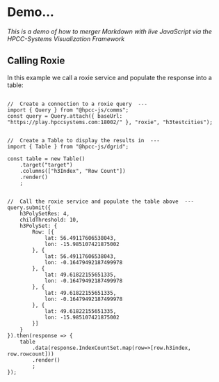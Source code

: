 # Demo...

_This is a demo of how to merger Markdown with live JavaScript via the HPCC-Systems Visualization Framework_

## Calling Roxie

In this example we call a roxie service and populate the response into a table:

```sample

//  Create a connection to a roxie query  ---
import { Query } from "@hpcc-js/comms";
const query = Query.attach({ baseUrl: "https://play.hpccsystems.com:18002/" }, "roxie", "h3testcities");


//  Create a Table to display the results in  ---
import { Table } from "@hpcc-js/dgrid";

const table = new Table()
    .target("target")
    .columns(["h3Index", "Row Count"])
    .render()
    ;


//  Call the roxie service and populate the table above  ---
query.submit({
    h3PolySetRes: 4,
    childThreshold: 10,
    h3PolySet: {
        Row: [{
            lat: 56.49117606538043,
            lon: -15.985107421875002
        }, {
            lat: 56.49117606538043,
            lon: -0.16479492187499978
        }, {
            lat: 49.61822155651335,
            lon: -0.16479492187499978
        }, {
            lat: 49.61822155651335,
            lon: -0.16479492187499978
        }, {
            lat: 49.61822155651335,
            lon: -15.985107421875002
        }]
    }
}).then(response => {
    table
        .data(response.IndexCountSet.map(row=>[row.h3index, row.rowcount]))
        .render()
        ;
});

```



